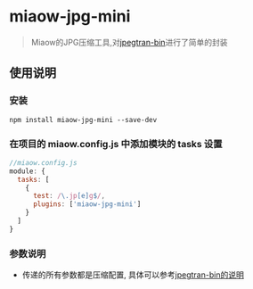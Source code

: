 # miaow-jpg-mini

> Miaow的JPG压缩工具,对[jpegtran-bin](https://www.npmjs.com/package/jpegtran-bin)进行了简单的封装

## 使用说明

### 安装

```
npm install miaow-jpg-mini --save-dev
```

### 在项目的 miaow.config.js 中添加模块的 tasks 设置

```javascript
//miaow.config.js
module: {
  tasks: [
    {
      test: /\.jp[e]g$/,
      plugins: ['miaow-jpg-mini']
    }
  ]
}
```

### 参数说明

* 传递的所有参数都是压缩配置, 具体可以参考[jpegtran-bin的说明](https://www.npmjs.com/package/jpegtran-bin)
